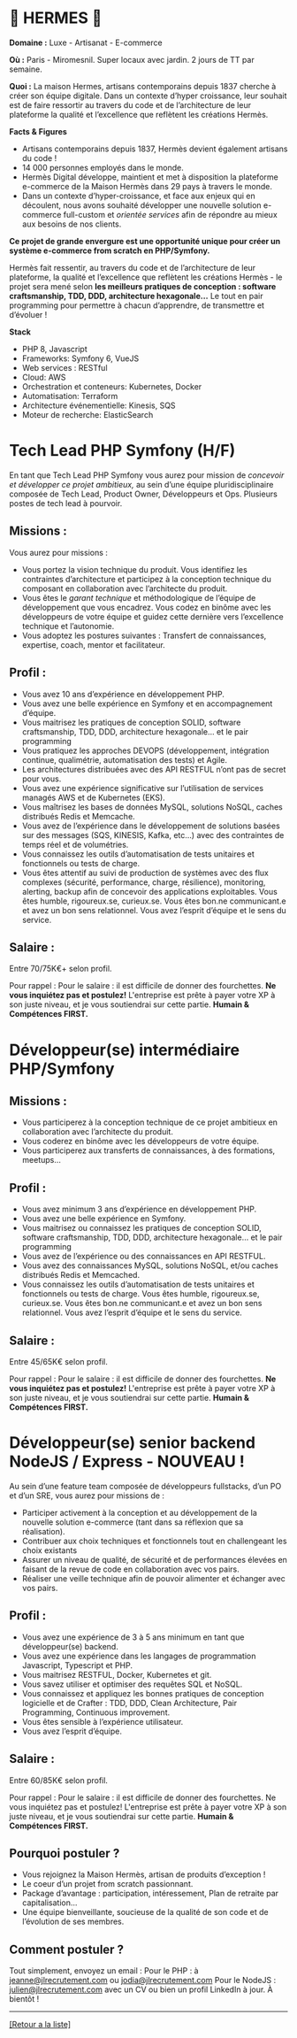 # 🐎 HERMES 🐎

**Domaine :** Luxe - Artisanat - E-commerce 

**Où :** Paris - Miromesnil. Super locaux avec jardin. 2 jours de TT par semaine.

**Quoi :** La maison Hermes, artisans contemporains depuis 1837 cherche à créer son équipe digitale. Dans un contexte d’hyper croissance, leur souhait est de faire ressortir au travers du code et de l’architecture de leur plateforme la qualité et l’excellence que reflètent les créations Hermès.

**Facts & Figures**

* Artisans contemporains depuis 1837, Hermès devient également artisans du code !
* 14 000 personnes employés dans le monde.
* Hermès Digital développe, maintient et met à disposition la plateforme e-commerce de la Maison Hermès dans 29 pays à travers le monde.
* Dans un contexte d’hyper-croissance, et face aux enjeux qui en découlent, nous avons souhaité développer une nouvelle solution e-commerce full-custom et *orientée services* afin de répondre au mieux aux besoins de nos clients.

**Ce projet de grande envergure est une opportunité unique pour créer un système e-commerce from scratch en PHP/Symfony.**

Hermès fait ressentir, au travers du code et de l’architecture de leur plateforme, la qualité et l’excellence que reflètent les créations Hermès - le projet sera mené selon **les meilleurs pratiques de conception : software craftsmanship, TDD, DDD, architecture hexagonale…** Le tout en pair programming pour permettre à chacun d’apprendre, de transmettre et d’évoluer !

**Stack**

* PHP 8, Javascript
* Frameworks: Symfony 6, VueJS
* Web services : RESTful
* Cloud: AWS
* Orchestration et conteneurs: Kubernetes, Docker
* Automatisation: Terraform
* Architecture événementielle: Kinesis, SQS
* Moteur de recherche: ElasticSearch


# Tech Lead PHP Symfony (H/F)

En tant que Tech Lead PHP Symfony vous aurez pour mission de *concevoir et développer ce projet ambitieux,* au sein d’une équipe pluridisciplinaire composée de Tech Lead, Product Owner, Développeurs et Ops. Plusieurs postes de tech lead à pourvoir.

## Missions :

Vous aurez pour missions : 

* Vous portez la vision technique du produit. Vous identifiez les contraintes d’architecture et participez à la conception technique du composant en collaboration avec l’architecte du produit.
* Vous êtes le *garant technique* et méthodologique de l’équipe de développement que vous encadrez. Vous codez en binôme avec les développeurs de votre équipe et guidez cette dernière vers l’excellence technique et l’autonomie.
* Vous adoptez les postures suivantes : Transfert de connaissances, expertise, coach, mentor et facilitateur. 

## Profil :

* Vous avez 10 ans d’expérience en développement PHP.
* Vous avez une belle expérience en Symfony et en accompagnement d’équipe. 
* Vous maitrisez les pratiques de conception SOLID, software craftsmanship, TDD, DDD, architecture hexagonale… et le pair programming
* Vous pratiquez les approches DEVOPS (développement, intégration continue, qualimétrie, automatisation des tests) et Agile. 
* Les architectures distribuées avec des API RESTFUL n’ont pas de secret pour vous. 
* Vous avez une expérience significative sur l’utilisation de services managés AWS et de Kubernetes (EKS). 
* Vous maîtrisez les bases de données MySQL, solutions NoSQL, caches distribués Redis et Memcache. 
* Vous avez de l’expérience dans le développement de solutions basées sur des messages (SQS, KINESIS, Kafka, etc…) avec des contraintes de temps réel et de volumétries. 
* Vous connaissez les outils d’automatisation de tests unitaires et fonctionnels ou tests de charge. 
* Vous êtes attentif au suivi de production de systèmes avec des flux complexes (sécurité, performance, charge, résilience), monitoring, alerting, backup afin de concevoir des applications exploitables.
Vous êtes humble, rigoureux.se, curieux.se. Vous êtes bon.ne communicant.e et avez un bon sens relationnel. Vous avez l’esprit d’équipe et le sens du service.

## Salaire :

Entre 70/75K€+ selon profil.

Pour rappel : Pour le salaire : il est difficile de donner des fourchettes. **Ne vous inquiétez pas et postulez!** L'entreprise est prête à payer votre XP à son juste niveau, et je vous soutiendrai sur cette partie. **Humain & Compétences FIRST.**


# Développeur(se) intermédiaire PHP/Symfony 

## Missions :

* Vous participerez à la conception technique de ce projet ambitieux en collaboration avec l’architecte du produit.
* Vous coderez en binôme avec les développeurs de votre équipe.
* Vous participerez aux transferts de connaissances, à des formations, meetups…

## Profil : 

* Vous avez minimum 3 ans d’expérience en développement PHP.
* Vous avez une belle expérience en Symfony.
* Vous maitrisez ou connaissez les pratiques de conception SOLID, software craftsmanship, TDD, DDD, architecture hexagonale… et le pair programming
* Vous avez de l’expérience ou des connaissances en API RESTFUL.
* Vous avez des connaissances MySQL, solutions NoSQL, et/ou caches distribués Redis et Memcached. 
* Vous connaissez les outils d’automatisation de tests unitaires et fonctionnels ou tests de charge. 
Vous êtes humble, rigoureux.se, curieux.se. Vous êtes bon.ne communicant.e et avez un bon sens relationnel. Vous avez l’esprit d’équipe et le sens du service.

## Salaire :

Entre 45/65K€ selon profil. 

Pour rappel : Pour le salaire : il est difficile de donner des fourchettes. **Ne vous inquiétez pas et postulez!** L'entreprise est prête à payer votre XP à son juste niveau, et je vous soutiendrai sur cette partie. **Humain & Compétences FIRST.**

# Développeur(se) senior backend NodeJS / Express - NOUVEAU !

Au sein d’une feature team composée de développeurs fullstacks, d’un PO et d’un SRE, vous aurez pour missions de : 

* Participer activement à la conception et au développement de la nouvelle solution e-commerce (tant dans sa réflexion que sa réalisation).
* Contribuer aux choix techniques et fonctionnels tout en challengeant les choix existants
* Assurer un niveau de qualité, de sécurité et de performances élevées en faisant de la revue de code en collaboration avec vos pairs.
* Réaliser une veille technique afin de pouvoir alimenter et échanger avec vos pairs.

## Profil :

* Vous avez une expérience de 3 à 5 ans minimum en tant que développeur(se) backend.
* Vous avez une expérience dans les langages de programmation Javascript, Typescript et PHP.
* Vous maitrisez RESTFUL, Docker, Kubernetes et git.
* Vous savez utiliser et optimiser des requêtes SQL et NoSQL.
* Vous connaissez et appliquez les bonnes pratiques de conception logicielle et de Crafter : TDD, DDD, Clean Architecture, Pair Programming, Continuous improvement.
* Vous êtes sensible à l’expérience utilisateur.
* Vous avez l’esprit d’équipe.

## Salaire :

Entre 60/85K€ selon profil.

Pour rappel : Pour le salaire : il est difficile de donner des fourchettes. Ne vous inquiétez pas et postulez! L'entreprise est prête à payer votre XP à son juste niveau, et je vous soutiendrai sur cette partie. **Humain & Compétences FIRST.**

## Pourquoi postuler ?

* Vous rejoignez la Maison Hermès, artisan de produits d’exception !
* Le coeur d’un projet from scratch passionnant.
* Package d’avantage : participation, intéressement, Plan de retraite par capitalisation… 
* Une équipe bienveillante, soucieuse de la qualité de son code et de l’évolution de ses membres.

## Comment postuler ?

Tout simplement, envoyez un email : 
Pour le PHP : à jeanne@jlrecrutement.com ou jodia@jlrecrutement.com
Pour le NodeJS : julien@jlrecrutement.com
avec un CV ou bien un profil LinkedIn à jour.
À bientôt !


----
<a href="https://github.com/jlondiche/job-board-php/blob/master/README.md">[Retour a la liste]</a>